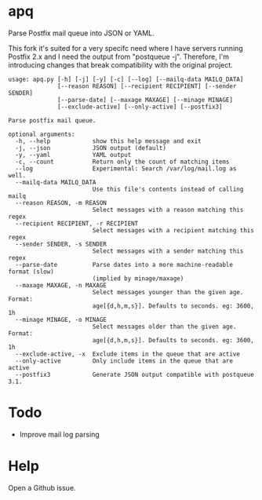 apq
===

Parse Postfix mail queue into JSON or YAML.

This fork it's suited for a very specifc need where I have servers running Postfix 2.x and I need the output 
from "postqueue -j". Therefore, I'm introducing changes that break compatibility with the original project.

    usage: apq.py [-h] [-j] [-y] [-c] [--log] [--mailq-data MAILQ_DATA]
                  [--reason REASON] [--recipient RECIPIENT] [--sender SENDER]
                  [--parse-date] [--maxage MAXAGE] [--minage MINAGE]
                  [--exclude-active] [--only-active] [--postfix3]
    
    Parse postfix mail queue.
    
    optional arguments:
      -h, --help            show this help message and exit
      -j, --json            JSON output (default)
      -y, --yaml            YAML output
      -c, --count           Return only the count of matching items
      --log                 Experimental: Search /var/log/mail.log as well.
      --mailq-data MAILQ_DATA
                            Use this file's contents instead of calling mailq
      --reason REASON, -m REASON
                            Select messages with a reason matching this regex
      --recipient RECIPIENT, -r RECIPIENT
                            Select messages with a recipient matching this regex
      --sender SENDER, -s SENDER
                            Select messages with a sender matching this regex
      --parse-date          Parse dates into a more machine-readable format (slow)
                            (implied by minage/maxage)
      --maxage MAXAGE, -n MAXAGE
                            Select messages younger than the given age. Format:
                            age[{d,h,m,s}]. Defaults to seconds. eg: 3600, 1h
      --minage MINAGE, -o MINAGE
                            Select messages older than the given age. Format:
                            age[{d,h,m,s}]. Defaults to seconds. eg: 3600, 1h
      --exclude-active, -x  Exclude items in the queue that are active
      --only-active         Only include items in the queue that are active
      --postfix3            Generate JSON output compatible with postqueue 3.1.

Todo
====

* Improve mail log parsing

Help
====

Open a Github issue.
